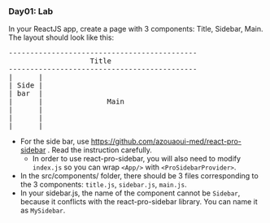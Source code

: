 ### Day01: Lab

In your ReactJS app, create a page with 3 components: Title, Sidebar, Main. The layout should look like this:

<pre>
--------------------------------------------
				   Title
--------------------------------------------
|      |
| Side |
| bar  |
|      |               Main
|      |
|      |
|      |
</pre>

* For the side bar, use https://github.com/azouaoui-med/react-pro-sidebar . Read the instruction carefully.
   * In order to use react-pro-sidebar, you will also need to modify `index.js` so you can wrap `<App/>` with `<ProSidebarProvider>`.
* In the src/components/ folder, there should be 3 files corresponding to the 3 components: `title.js`, `sidebar.js`, `main.js`.
* In your sidebar.js, the name of the component cannot be `Sidebar`, because it conflicts with the react-pro-sidebar library. You can name it as `MySidebar`.

